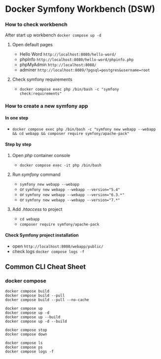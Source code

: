 # Docker Symfony Workbench (DSW)

### How to check workbench
After start up workbench ``docker compose up -d``
1. Open default pages
   - Hello Word ``http://localhost:8080/hello-word/``
   - phpInfo ``http://localhost:8080/hello-word/phpinfo.php``
   - phpMyAdmin ``http://localhost:8088/``
   - adminer ``http://localhost:8089/?pgsql=postgres&username=root``

2. Check symfony requirements
   - ``docker compose exec php /bin/bash -c "symfony check:requirements"``

### How to create a new symfony app
#### In one step
- ``docker compose exec php /bin/bash -c "symfony new webapp --webapp && cd webapp && composer require symfony/apache-pack"``

#### Step by step
1. Open *php* container console  
    - ``docker compose exec -it php /bin/bash``

2. Run *symfony* command
   - ``symfony new webapp --webapp``
   - or ``symfony new webapp --webapp --version="5.4"``
   - or ``symfony new webapp --webapp --version="6.3.*"``
   - or ``symfony new webapp --webapp --version="7.*"``

3. Add *.htaccess* to project
   - ``cd webapp``
   - ``composer require symfony/apache-pack``

#### Check Symfony project installation
   - open ``http://localhost:8080/webapp/public/``
   - check logs ``docker compose logs -f``


## Common CLI Cheat Sheet
### docker compose
```
docker compose build
docker compose build --pull
docker compose build --pull --no-cache
```

```
docker compose up
docker compose up -d
docker compose up --build
docker compose up -d --build
```

```
docker compose stop
docker compose down
```

```
docker compose ls
docker compose ps
docker compose logs -f
```

